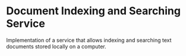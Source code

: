# Document Indexing and Searching Service

Implementation of a service that allows indexing and searching text documents stored locally on a computer.
